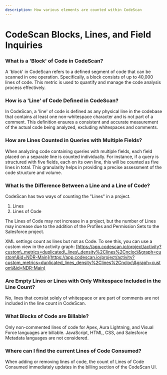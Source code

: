 ```yaml
---
description: How various elements are counted within CodeScan
---
```


# CodeScan Blocks, Lines, and Field Inquiries

### **What is a 'Block' of Code in CodeScan?**&#x20;

A 'block' in CodeScan refers to a defined segment of code that can be scanned in one operation. Specifically, a block consists of up to 40,000 lines of code. This metric is used to quantify and manage the code analysis process effectively.

### **How is a 'Line' of Code Defined in CodeScan?**&#x20;

In CodeScan, a 'line' of code is defined as any physical line in the codebase that contains at least one non-whitespace character and is not part of a comment. This definition ensures a consistent and accurate measurement of the actual code being analyzed, excluding whitespaces and comments.

### **How are Lines Counted in Queries with Multiple Fields?**&#x20;

When analyzing code containing queries with multiple fields, each field placed on a separate line is counted individually. For instance, if a query is structured with five fields, each on its own line, this will be counted as five lines in total. This granularity helps in providing a precise assessment of the code structure and volume.

### What Is the Difference Between a Line and a Line of Code?

CodeScan has two ways of counting the "Lines" in a project.

1. Lines
2. Lines of Code

The Lines of Code may not increase in a project, but the number of Lines may increase due to the addition of the Profiles and Permission Sets to the Salesforce project.

XML settings count as lines but not as Code.  To see this, you can use a custom view in the activity graph: [https://app.codescan.io/project/activity?custom\_metrics=duplicated\_lines\_density%2Clines%2Cncloc\&graph=custom\&id=NDR-Main](https://app.codescan.io/project/activity?custom_metrics=duplicated_lines_density%2Clines%2Cncloc\&graph=custom\&id=NDR-Main)

### **Are Empty Lines or Lines with Only Whitespace Included in the Line Count?**&#x20;

No, lines that consist solely of whitespace or are part of comments are not included in the line count in CodeScan.&#x20;

### What Blocks of Code are Billable?

Only non-commented lines of code for Apex, Aura Lightning, and Visual Force languages are billable. JavaScript, HTML, CSS, and Salesforce Metadata languages are not considered.

### Where can I find the current Lines of Code Consumed?

When adding or removing lines of code, the count of Lines of Code Consumed immediately updates in the billing section of the CodeScan UI.

